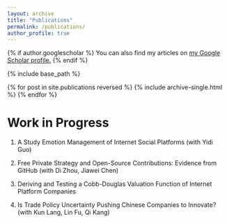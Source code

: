```yaml
---
layout: archive
title: "Publications"
permalink: /publications/
author_profile: true
---
```


{% if author.googlescholar %}
  You can also find my articles on <u><a href="{{author.googlescholar}}">my Google Scholar profile</a>.</u>
{% endif %}

{% include base_path %}

{% for post in site.publications reversed %}
  {% include archive-single.html %}
{% endfor %}

Work in Progress
======
1. A Study Emotion Management of Internet Social Platforms (with Yidi Guo)

2. Free Private Strategy and Open-Source Contributions: Evidence from GitHub (with Di Zhou, Jiawei Chen)

3. Deriving and Testing a Cobb-Douglas Valuation Function of Internet Platform Companies

4. Is Trade Policy Uncertainty Pushing Chinese Companies to Innovate?  (with Kun Lang, Lin Fu, Qi Kang)
